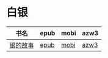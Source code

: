 # 白银

| 书名 | epub | mobi | azw3 |
| --- | --- | --- | --- |
| [银的故事](http://ct.dalanmei.com/f/31084289-571907995-64208f) | [epub](http://ct.dalanmei.com/f/31084289-571907995-64208f) | [mobi](http://ct.dalanmei.com/f/31084289-571555586-b13582) | [azw3](http://ct.dalanmei.com/f/31084289-572203053-da6081) |
